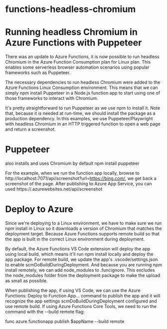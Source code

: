 # functions-headless-chromium
# Running headless Chromium in Azure Functions with Puppeteer

There was an update to Azure Functions, it is now possible to run headless Chromium in the Azure Function Consumption plan for Linux plan. This enables some serverless browser automation scenarios using popular frameworks such as Puppeteer.

The necessary dependencies to run headless Chromium were added to the Azure Functions Linux Consumption environment. This means that we can simply npm install Puppeteer in a Node.js function app to start using one of those frameworks to interact with Chromium.

It's pretty straightforward to run Puppeteer as we use npm to install it. Note that, because it is needed at run-time, we should install the package as a production dependency. 
In this examples, we use Puppeteer/Playwright with headless Chromium in an HTTP triggered function to open a web page and return a screenshot.

# Puppeteer
also installs and uses Chromium by default
npm install puppeteer

For the example, when we run the function app locally, browse to http://localhost:7071/api/screenshot?url=https://bing.com/, we get back a screenshot of the page. After publishing to Azure App Service, you can used https://<sitename>.azurewebsites.net/api/screenshot

# Deploy to Azure
Since we're deploying to a Linux environment, we have to make sure we run npm install in Linux so it downloads a version of Chromium that matches the deployment target. Because Azure Functions supports remote build so that the app is built in the correct Linux environment during deployment.

By default, the Azure Functions VS Code extension will deploy the app using local build, which means it'll run npm install locally and deploy the app package. For remote build, we update the app's .vscode/settings.json to enable scmDoBuildDuringDeployment.
And because you are running npm install remotely, we can add node_modules to .funcignore. This excludes the node_modules folder from the deployment package to make the upload as small as possible.

When publishing the app, if using VS Code, we can use the Azure Functions: Deploy to Function App... command to publish the app and it will recognize the app settings scmDoBuildDuringDeployment configured and use remote build. If using Azure Functions Core Tools, we need to run the command with the --build remote flag:

func azure functionapp publish $appName --build remote

